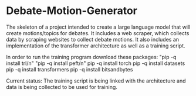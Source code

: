 # Debate-Motion-Generator
The skeleton of a project intended to create a large language model that will create motions/topics for debates. It includes a web scraper, which collects data by scraping websites to collect debate motions. It also includes an implementation of the transformer architecture as well as a training script.

In order to run the training program download these packages:
"pip -q install trl/n"
"pip -q install peft/n" 
pip -q install torch
pip -q install datasets
pip -q install transformers
pip -q install bitsandbytes

Current status: The training script is being linked with the architecture and data is being collected to be used for training.
